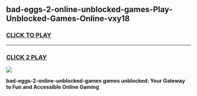 
## bad-eggs-2-online-unblocked-games-Play-Unblocked-Games-Online-vxy18
<h3>
<a href="https://premium76.site?title=bad-eggs-2-online-unblocked-games&ref=25A">CLICK TO PLAY</a></h3>
<hr>

<h3>
<a href="https://premium76.site?title=bad-eggs-2-online-unblocked-games&ref=25A">CLICK 2 PLAY</a>
  
</h3>

<a href="https://premium76.site?title=bad-eggs-2-online-unblocked-games&ref=25A"><img src="https://clearcache.store/games.png"></a>


**bad-eggs-2-online-unblocked-games games unblocked: Your Gateway to Fun and Accessible Online Gaming**
